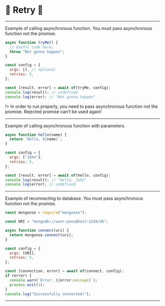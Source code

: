 # 🔄️ Retry 🔄️

---

Example of calling asynchronous function. You must pass asynchronous function not the promise.

```javascript
async function tryMe() {
  // Useful code here…
  throw "Not gonna happen";
}

const config = {
  args: [], // optional
  retries: 5,
};

const [result, error] = await of(tryMe, config);
console.log(result); // undefined
console.log(error); // "Not gonna happen"
```

!> In order to run properly, you need to pass asynchronous function not the promise. Rejected promise can't be used again!

---

Example of calling asynchronous function with parameters.

```javascript
async function hello(name) {
  return `Hello, ${name}`;
}

const config = {
  args: ["John"],
  retries: 5,
};

const [result, error] = await of(hello, config);
console.log(result); // "Hello, John"
console.log(error); // undefined
```

---

Example of reconnecting to database. You must pass asynchronous function not the promise.

```javascript
const mongoose = require("mongoose");

const URI = "mongodb://user:pass@host:1234/db";

async function connect(uri) {
  return mongoose.connect(uri);
}

const config = {
  args: [URI],
  retries: 5,
};

const [connection, error] = await of(connect, config);
if (error) {
  console.warn(`Error: ${error.message}`);
  process.exit(1);
}
console.log("Successfully connected!");
```

---

